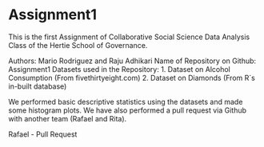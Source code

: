 # Assignment1

This is the first Assignment of Collaborative Social Science Data Analysis Class of the Hertie School of Governance. 

Authors: Mario Rodriguez and Raju Adhikari
Name of Repository on Github: Assignment1
Datasets used in the Repository: 1. Dataset on Alcohol Consumption (From fivethirtyeight.com)
                                 2. Dataset on Diamonds (From R´s in-built database)
                                 
We performed basic descriptive statistics using the datasets and made some histogram plots.
We have also performed a pull request via Github with another team (Rafael and Rita).

Rafael - Pull Request

